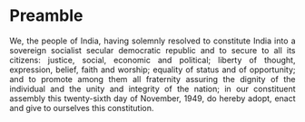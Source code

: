 # Preamble

<div style="text-align: justify">
We, the people of India, having solemnly resolved to constitute India into a sovereign socialist secular democratic republic and to secure to all its citizens: justice, social, economic and political; liberty of thought, expression, belief, faith and worship; equality of status and of opportunity; and to promote among them all fraternity assuring the dignity of the individual and the unity and integrity of the nation; in our constituent assembly this twenty-sixth day of November, 1949, do hereby adopt, enact and give to ourselves this constitution.
</div>